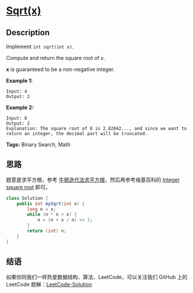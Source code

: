 # [Sqrt(x)][title]

## Description

Implement `int sqrt(int x)`.

Compute and return the square root of *x*.

**x** is guaranteed to be a non-negative integer.

**Example 1:**

```
Input: 4
Output: 2
```

**Example 2:**

```
Input: 8
Output: 2
Explanation: The square root of 8 is 2.82842..., and since we want to return an integer, the decimal part will be truncated.
```

**Tags:** Binary Search, Math


## 思路

题意是求平方根，参考 [牛顿迭代法求平方根](https://wenku.baidu.com/view/6b74c622bcd126fff7050bfe.html)，然后再参考维基百科的 [Integer square root](https://en.wikipedia.org/wiki/Integer_square_root#Using_only_integer_division) 即可。

```java
class Solution {
    public int mySqrt(int x) {
        long n = x;
        while (n * n > x) {
            n = (n + x / n) >> 1;
        }
        return (int) n;
    }
}
```


## 结语

如果你同我们一样热爱数据结构、算法、LeetCode，可以关注我们 GitHub 上的 LeetCode 题解：[LeetCode-Solution][ls]



[title]: https://leetcode.com/problems/sqrtx
[ls]: https://github.com/SDE603/LeetCode-Solution
